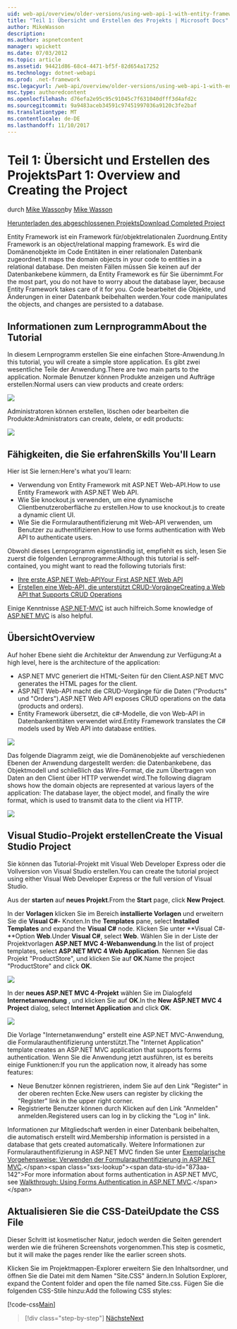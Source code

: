 ```yaml
---
uid: web-api/overview/older-versions/using-web-api-1-with-entity-framework-5/using-web-api-with-entity-framework-part-1
title: "Teil 1: Übersicht und Erstellen des Projekts | Microsoft Docs"
author: MikeWasson
description: 
ms.author: aspnetcontent
manager: wpickett
ms.date: 07/03/2012
ms.topic: article
ms.assetid: 94421d86-68c4-4471-bf5f-82d654a17252
ms.technology: dotnet-webapi
ms.prod: .net-framework
msc.legacyurl: /web-api/overview/older-versions/using-web-api-1-with-entity-framework-5/using-web-api-with-entity-framework-part-1
msc.type: authoredcontent
ms.openlocfilehash: d76efa2e95c95c91045c7f631040dfff3d4afd2c
ms.sourcegitcommit: 9a9483aceb34591c97451997036a9120c3fe2baf
ms.translationtype: MT
ms.contentlocale: de-DE
ms.lasthandoff: 11/10/2017
---
```

<a name="part-1-overview-and-creating-the-project"></a><span data-ttu-id="873aa-102">Teil 1: Übersicht und Erstellen des Projekts</span><span class="sxs-lookup"><span data-stu-id="873aa-102">Part 1: Overview and Creating the Project</span></span>
====================
<span data-ttu-id="873aa-103">durch [Mike Wasson](https://github.com/MikeWasson)</span><span class="sxs-lookup"><span data-stu-id="873aa-103">by [Mike Wasson](https://github.com/MikeWasson)</span></span>

[<span data-ttu-id="873aa-104">Herunterladen des abgeschlossenen Projekts</span><span class="sxs-lookup"><span data-stu-id="873aa-104">Download Completed Project</span></span>](http://code.msdn.microsoft.com/ASP-NET-Web-API-with-afa30545)

<span data-ttu-id="873aa-105">Entity Framework ist ein Framework für/objektrelationalen Zuordnung.</span><span class="sxs-lookup"><span data-stu-id="873aa-105">Entity Framework is an object/relational mapping framework.</span></span> <span data-ttu-id="873aa-106">Es wird die Domänenobjekte im Code Entitäten in einer relationalen Datenbank zugeordnet.</span><span class="sxs-lookup"><span data-stu-id="873aa-106">It maps the domain objects in your code to entities in a relational database.</span></span> <span data-ttu-id="873aa-107">Den meisten Fällen müssen Sie keinen auf der Datenbankebene kümmern, da Entity Framework es für Sie übernimmt.</span><span class="sxs-lookup"><span data-stu-id="873aa-107">For the most part, you do not have to worry about the database layer, because Entity Framework takes care of it for you.</span></span> <span data-ttu-id="873aa-108">Code bearbeitet die Objekte, und Änderungen in einer Datenbank beibehalten werden.</span><span class="sxs-lookup"><span data-stu-id="873aa-108">Your code manipulates the objects, and changes are persisted to a database.</span></span>

## <a name="about-the-tutorial"></a><span data-ttu-id="873aa-109">Informationen zum Lernprogramm</span><span class="sxs-lookup"><span data-stu-id="873aa-109">About the Tutorial</span></span>

<span data-ttu-id="873aa-110">In diesem Lernprogramm erstellen Sie eine einfachen Store-Anwendung.</span><span class="sxs-lookup"><span data-stu-id="873aa-110">In this tutorial, you will create a simple store application.</span></span> <span data-ttu-id="873aa-111">Es gibt zwei wesentliche Teile der Anwendung.</span><span class="sxs-lookup"><span data-stu-id="873aa-111">There are two main parts to the application.</span></span> <span data-ttu-id="873aa-112">Normale Benutzer können Produkte anzeigen und Aufträge erstellen:</span><span class="sxs-lookup"><span data-stu-id="873aa-112">Normal users can view products and create orders:</span></span>

![](using-web-api-with-entity-framework-part-1/_static/image1.png)

<span data-ttu-id="873aa-113">Administratoren können erstellen, löschen oder bearbeiten die Produkte:</span><span class="sxs-lookup"><span data-stu-id="873aa-113">Administrators can create, delete, or edit products:</span></span>

![](using-web-api-with-entity-framework-part-1/_static/image2.png)

## <a name="skills-youll-learn"></a><span data-ttu-id="873aa-114">Fähigkeiten, die Sie erfahren</span><span class="sxs-lookup"><span data-stu-id="873aa-114">Skills You'll Learn</span></span>

<span data-ttu-id="873aa-115">Hier ist Sie lernen:</span><span class="sxs-lookup"><span data-stu-id="873aa-115">Here's what you'll learn:</span></span>

- <span data-ttu-id="873aa-116">Verwendung von Entity Framework mit ASP.NET Web-API.</span><span class="sxs-lookup"><span data-stu-id="873aa-116">How to use Entity Framework with ASP.NET Web API.</span></span>
- <span data-ttu-id="873aa-117">Wie Sie knockout.js verwenden, um eine dynamische Clientbenutzeroberfläche zu erstellen.</span><span class="sxs-lookup"><span data-stu-id="873aa-117">How to use knockout.js to create a dynamic client UI.</span></span>
- <span data-ttu-id="873aa-118">Wie Sie die Formularauthentifizierung mit Web-API verwenden, um Benutzer zu authentifizieren.</span><span class="sxs-lookup"><span data-stu-id="873aa-118">How to use forms authentication with Web API to authenticate users.</span></span>

<span data-ttu-id="873aa-119">Obwohl dieses Lernprogramm eigenständig ist, empfiehlt es sich, lesen Sie zuerst die folgenden Lernprogramme:</span><span class="sxs-lookup"><span data-stu-id="873aa-119">Although this tutorial is self-contained, you might want to read the following tutorials first:</span></span>

- [<span data-ttu-id="873aa-120">Ihre erste ASP.NET Web-API</span><span class="sxs-lookup"><span data-stu-id="873aa-120">Your First ASP.NET Web API</span></span>](../../getting-started-with-aspnet-web-api/tutorial-your-first-web-api.md)
- [<span data-ttu-id="873aa-121">Erstellen eine Web-API, die unterstützt CRUD-Vorgänge</span><span class="sxs-lookup"><span data-stu-id="873aa-121">Creating a Web API that Supports CRUD Operations</span></span>](../creating-a-web-api-that-supports-crud-operations.md)

<span data-ttu-id="873aa-122">Einige Kenntnisse [ASP.NET-MVC](../../../../mvc/index.md) ist auch hilfreich.</span><span class="sxs-lookup"><span data-stu-id="873aa-122">Some knowledge of [ASP.NET MVC](../../../../mvc/index.md) is also helpful.</span></span>

## <a name="overview"></a><span data-ttu-id="873aa-123">Übersicht</span><span class="sxs-lookup"><span data-stu-id="873aa-123">Overview</span></span>

<span data-ttu-id="873aa-124">Auf hoher Ebene sieht die Architektur der Anwendung zur Verfügung:</span><span class="sxs-lookup"><span data-stu-id="873aa-124">At a high level, here is the architecture of the application:</span></span>

- <span data-ttu-id="873aa-125">ASP.NET MVC generiert die HTML-Seiten für den Client.</span><span class="sxs-lookup"><span data-stu-id="873aa-125">ASP.NET MVC generates the HTML pages for the client.</span></span>
- <span data-ttu-id="873aa-126">ASP.NET Web-API macht die CRUD-Vorgänge für die Daten ("Products" und "Orders").</span><span class="sxs-lookup"><span data-stu-id="873aa-126">ASP.NET Web API exposes CRUD operations on the data (products and orders).</span></span>
- <span data-ttu-id="873aa-127">Entity Framework übersetzt, die c#-Modelle, die von Web-API in Datenbankentitäten verwendet wird.</span><span class="sxs-lookup"><span data-stu-id="873aa-127">Entity Framework translates the C# models used by Web API into database entities.</span></span>

![](using-web-api-with-entity-framework-part-1/_static/image3.png)

<span data-ttu-id="873aa-128">Das folgende Diagramm zeigt, wie die Domänenobjekte auf verschiedenen Ebenen der Anwendung dargestellt werden: die Datenbankebene, das Objektmodell und schließlich das Wire-Format, die zum Übertragen von Daten an den Client über HTTP verwendet wird.</span><span class="sxs-lookup"><span data-stu-id="873aa-128">The following diagram shows how the domain objects are represented at various layers of the application: The database layer, the object model, and finally the wire format, which is used to transmit data to the client via HTTP.</span></span>

![](using-web-api-with-entity-framework-part-1/_static/image4.png)

## <a name="create-the-visual-studio-project"></a><span data-ttu-id="873aa-129">Visual Studio-Projekt erstellen</span><span class="sxs-lookup"><span data-stu-id="873aa-129">Create the Visual Studio Project</span></span>

<span data-ttu-id="873aa-130">Sie können das Tutorial-Projekt mit Visual Web Developer Express oder die Vollversion von Visual Studio erstellen.</span><span class="sxs-lookup"><span data-stu-id="873aa-130">You can create the tutorial project using either Visual Web Developer Express or the full version of Visual Studio.</span></span>

<span data-ttu-id="873aa-131">Aus der **starten** auf **neues Projekt**.</span><span class="sxs-lookup"><span data-stu-id="873aa-131">From the **Start** page, click **New Project**.</span></span>

<span data-ttu-id="873aa-132">In der **Vorlagen** klicken Sie im Bereich **installierte Vorlagen** und erweitern Sie die **Visual C#-** Knoten.</span><span class="sxs-lookup"><span data-stu-id="873aa-132">In the **Templates** pane, select **Installed Templates** and expand the **Visual C#** node.</span></span> <span data-ttu-id="873aa-133">Klicken Sie unter **Visual C#-**Option **Web**.</span><span class="sxs-lookup"><span data-stu-id="873aa-133">Under **Visual C#**, select **Web**.</span></span> <span data-ttu-id="873aa-134">Wählen Sie in der Liste der Projektvorlagen **ASP.NET MVC 4-Webanwendung**.</span><span class="sxs-lookup"><span data-stu-id="873aa-134">In the list of project templates, select **ASP.NET MVC 4 Web Application**.</span></span> <span data-ttu-id="873aa-135">Nennen Sie das Projekt "ProductStore", und klicken Sie auf **OK**.</span><span class="sxs-lookup"><span data-stu-id="873aa-135">Name the project "ProductStore" and click **OK**.</span></span>

![](using-web-api-with-entity-framework-part-1/_static/image5.png)

<span data-ttu-id="873aa-136">In der **neues ASP.NET MVC 4-Projekt** wählen Sie im Dialogfeld **Internetanwendung** , und klicken Sie auf **OK**.</span><span class="sxs-lookup"><span data-stu-id="873aa-136">In the **New ASP.NET MVC 4 Project** dialog, select **Internet Application** and click **OK**.</span></span>

![](using-web-api-with-entity-framework-part-1/_static/image6.png)

<span data-ttu-id="873aa-137">Die Vorlage "Internetanwendung" erstellt eine ASP.NET MVC-Anwendung, die Formularauthentifizierung unterstützt.</span><span class="sxs-lookup"><span data-stu-id="873aa-137">The "Internet Application" template creates an ASP.NET MVC application that supports forms authentication.</span></span> <span data-ttu-id="873aa-138">Wenn Sie die Anwendung jetzt ausführen, ist es bereits einige Funktionen:</span><span class="sxs-lookup"><span data-stu-id="873aa-138">If you run the application now, it already has some features:</span></span>

- <span data-ttu-id="873aa-139">Neue Benutzer können registrieren, indem Sie auf den Link "Register" in der oberen rechten Ecke.</span><span class="sxs-lookup"><span data-stu-id="873aa-139">New users can register by clicking the "Register" link in the upper right corner.</span></span>
- <span data-ttu-id="873aa-140">Registrierte Benutzer können durch Klicken auf den Link "Anmelden" anmelden.</span><span class="sxs-lookup"><span data-stu-id="873aa-140">Registered users can log in by clicking the "Log in" link.</span></span>

<span data-ttu-id="873aa-141">Informationen zur Mitgliedschaft werden in einer Datenbank beibehalten, die automatisch erstellt wird.</span><span class="sxs-lookup"><span data-stu-id="873aa-141">Membership information is persisted in a database that gets created automatically.</span></span> <span data-ttu-id="873aa-142">Weitere Informationen zur Formularauthentifizierung in ASP.NET MVC finden Sie unter [Exemplarische Vorgehensweise: Verwenden der Formularauthentifizierung in ASP.NET MVC](https://msdn.microsoft.com/en-us/library/ff398049(VS.98).aspx).</span><span class="sxs-lookup"><span data-stu-id="873aa-142">For more information about forms authentication in ASP.NET MVC, see [Walkthrough: Using Forms Authentication in ASP.NET MVC](https://msdn.microsoft.com/en-us/library/ff398049(VS.98).aspx).</span></span>

## <a name="update-the-css-file"></a><span data-ttu-id="873aa-143">Aktualisieren Sie die CSS-Datei</span><span class="sxs-lookup"><span data-stu-id="873aa-143">Update the CSS File</span></span>

<span data-ttu-id="873aa-144">Dieser Schritt ist kosmetischer Natur, jedoch werden die Seiten gerendert werden wie die früheren Screenshots vorgenommen.</span><span class="sxs-lookup"><span data-stu-id="873aa-144">This step is cosmetic, but it will make the pages render like the earlier screen shots.</span></span>

<span data-ttu-id="873aa-145">Klicken Sie im Projektmappen-Explorer erweitern Sie den Inhaltsordner, und öffnen Sie die Datei mit dem Namen "Site.CSS" ändern.</span><span class="sxs-lookup"><span data-stu-id="873aa-145">In Solution Explorer, expand the Content folder and open the file named Site.css.</span></span> <span data-ttu-id="873aa-146">Fügen Sie die folgenden CSS-Stile hinzu:</span><span class="sxs-lookup"><span data-stu-id="873aa-146">Add the following CSS styles:</span></span>

[!code-css[Main](using-web-api-with-entity-framework-part-1/samples/sample1.css)]

>[!div class="step-by-step"]
[<span data-ttu-id="873aa-147">Nächste</span><span class="sxs-lookup"><span data-stu-id="873aa-147">Next</span></span>](using-web-api-with-entity-framework-part-2.md)
